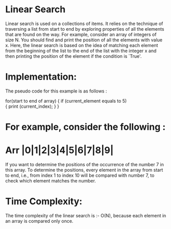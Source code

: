 # Linear Search

Linear search is used on a collections of items. It relies on the technique of traversing a list from start to end by exploring properties of all the elements that are found on the way.
For example, consider an array of integers of size N. You should find and print the position of all the elements with value x. Here, the linear search is based on the idea of matching each element from the beginning of the list to the end of the list with the integer x and then printing the position of the element if the condition is `True'.

# Implementation:

The pseudo code for this example is as follows :

for(start to end of array)
{
    if (current_element equals to 5)  
    {
        print (current_index);
    }
}

# For example, consider the following :

# Arr |0|1|2|3|4|5|6|7|8|9|

If you want to determine the positions of the occurrence of the number 7 in this array. To determine the positions, every element in the array from start to end, i.e., from index 1 to index 10 will be compared with number 7, to check which element matches the number. 

# Time Complexity:
The time complexity of the linear search is :-
O(N), because each element in an array is compared only once.
